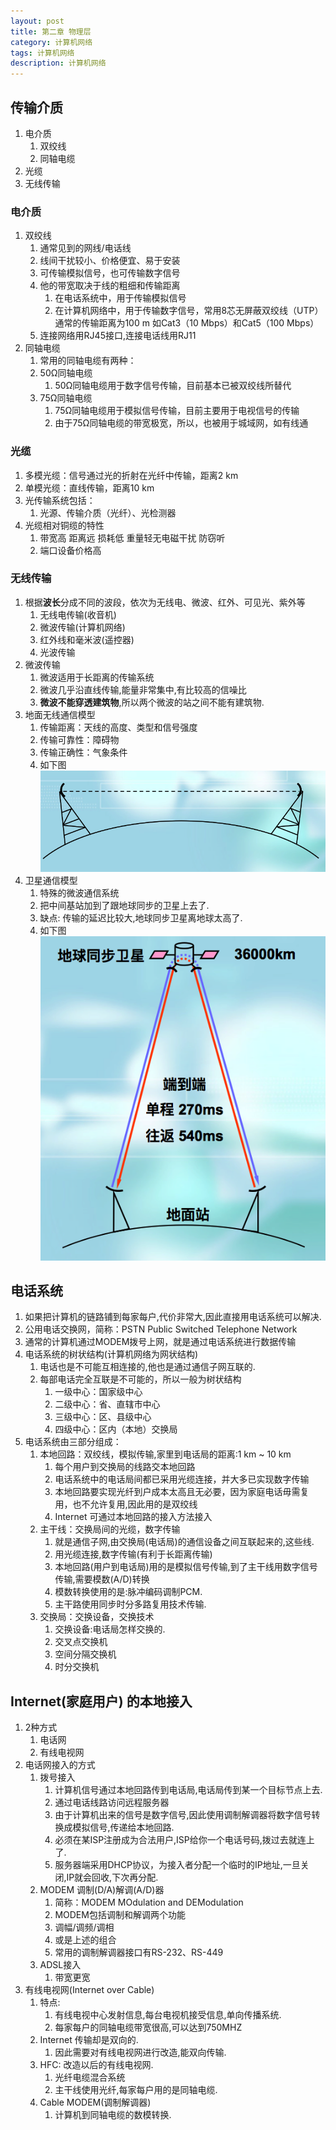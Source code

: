 ```yaml
---
layout: post
title: 第二章 物理层
category: 计算机网络
tags: 计算机网络
description: 计算机网络
---
```


## 传输介质
1. 电介质
    1. 双绞线
    2. 同轴电缆
2. 光缆
3. 无线传输

### 电介质
1. 双绞线
    1. 通常见到的网线/电话线
    2. 线间干扰较小、价格便宜、易于安装
    3. 可传输模拟信号，也可传输数字信号
    4. 他的带宽取决于线的粗细和传输距离
        1. 在电话系统中，用于传输模拟信号
        2. 在计算机网络中，用于传输数字信号，常用8芯无屏蔽双绞线（UTP）通常的传输距离为100 m     如Cat3（10 Mbps）和Cat5（100 Mbps）
    5. 连接网络用RJ45接口,连接电话线用RJ11
2. 同轴电缆
    1. 常用的同轴电缆有两种：
    2. 50Ω同轴电缆
        1. 50Ω同轴电缆用于数字信号传输，目前基本已被双绞线所替代
    3. 75Ω同轴电缆
        1. 75Ω同轴电缆用于模拟信号传输，目前主要用于电视信号的传输
        2. 由于75Ω同轴电缆的带宽极宽，所以，也被用于城域网，如有线通
        
### 光缆
1. 多模光缆：信号通过光的折射在光纤中传输，距离2 km
2. 单模光缆：直线传输，距离10 km
3. 光传输系统包括：
    1. 光源、传输介质（光纤）、光检测器
4. 光缆相对铜缆的特性 
    1. 带宽高   距离远   损耗低   重量轻无电磁干扰   防窃听
    2. 端口设备价格高
    
### 无线传输
1. 根据**波长**分成不同的波段，依次为无线电、微波、红外、可见光、紫外等 
    1. 无线电传输(收音机)
    2. 微波传输(计算机网络) 
    3. 红外线和毫米波(遥控器) 
    4. 光波传输    
2. 微波传输
    1. 微波适用于长距离的传输系统
    2. 微波几乎沿直线传输,能量非常集中,有比较高的信噪比
    3. **微波不能穿透建筑物**,所以两个微波的站之间不能有建筑物.
3. 地面无线通信模型
    1. 传输距离：天线的高度、类型和信号强度 
    2. 传输可靠性：障碍物
    3. 传输正确性：气象条件
    4. 如下图
        ![图1](https://raw.githubusercontent.com/zhoghua123/imgsBed/master/PCNet11.png)
4. 卫星通信模型
    1. 特殊的微波通信系统
    2. 把中间基站加到了跟地球同步的卫星上去了.
    3. 缺点: 传输的延迟比较大,地球同步卫星离地球太高了.
    4. 如下图
        ![图1](https://raw.githubusercontent.com/zhoghua123/imgsBed/master/PCNet10.png)

## 电话系统
1. 如果把计算机的链路铺到每家每户,代价非常大,因此直接用电话系统可以解决.
2. 公用电话交换网，简称：PSTN Public Switched Telephone Network 
3. 通常的计算机通过MODEM拨号上网，就是通过电话系统进行数据传输 
4. 电话系统的树状结构(计算机网络为网状结构)
    1. 电话也是不可能互相连接的,他也是通过通信子网互联的.
    2. 每部电话完全互联是不可能的，所以一般为树状结构
        1. 一级中心：国家级中心
        2. 二级中心：省、直辖市中心
        3. 三级中心：区、县级中心
        4. 四级中心：区内（本地）交换局
5. 电话系统由三部分组成：
    1. 本地回路：双绞线，模拟传输,家里到电话局的距离:1 km ~ 10 km
        1. 每个用户到交换局的线路交本地回路
        2. 电话系统中的电话局间都已采用光缆连接，并大多已实现数字传输
        3. 本地回路要实现光纤到户成本太高且无必要，因为家庭电话毋需复用，也不允许复用,因此用的是双绞线
        4. Internet 可通过本地回路的接入方法接入
    2. 主干线：交换局间的光缆，数字传输
        1. 就是通信子网,由交换局(电话局)的通信设备之间互联起来的,这些线.
        2. 用光缆连接,数字传输(有利于长距离传输)
        3. 本地回路(用户到电话局)用的是模拟信号传输,到了主干线用数字信号传输,需要模数(A/D)转换
        4. 模数转换使用的是:脉冲编码调制PCM.
        5. 主干路使用同步时分多路复用技术传输.
    3. 交换局：交换设备，交换技术
        1. 交换设备:电话局怎样交换的.
        2. 交叉点交换机 
        3. 空间分隔交换机
        4. 时分交换机 

## Internet(家庭用户) 的本地接入
1. 2种方式
    1. 电话网
    2. 有线电视网
2. 电话网接入的方式 
    1. 拨号接入
        1. 计算机信号通过本地回路传到电话局,电话局传到某一个目标节点上去.
        2. 通过电话线路访问远程服务器
        3. 由于计算机出来的信号是数字信号,因此使用调制解调器将数字信号转换成模拟信号,传递给本地回路.
        4. 必须在某ISP注册成为合法用户,ISP给你一个电话号码,拨过去就连上了.
        5. 服务器端采用DHCP协议，为接入者分配一个临时的IP地址,一旦关闭,IP就会回收,下次再分配.
    3. MODEM 调制(D/A)解调(A/D)器
        1. 简称：MODEM MOdulation and DEModulation
        2. MODEM包括调制和解调两个功能
        3. 调幅/调频/调相
        4. 或是上述的组合
        5. 常用的调制解调器接口有RS-232、RS-449
    3. ADSL接入
        1. 带宽更宽
3. 有线电视网(Internet over Cable) 
    1. 特点: 
        1. 有线电视中心发射信息,每台电视机接受信息,单向传播系统.
        2. 每家每户的同轴电缆带宽很高,可以达到750MHZ
    2. Internet 传输却是双向的.
        1. 因此需要对有线电视网进行改造,能双向传输.
    3. HFC: 改造以后的有线电视网.
        1. 光纤电缆混合系统
        2. 主干线使用光纤,每家每户用的是同轴电缆.
    4. Cable MODEM(调制解调器)
        1. 计算机到同轴电缆的数模转换.

